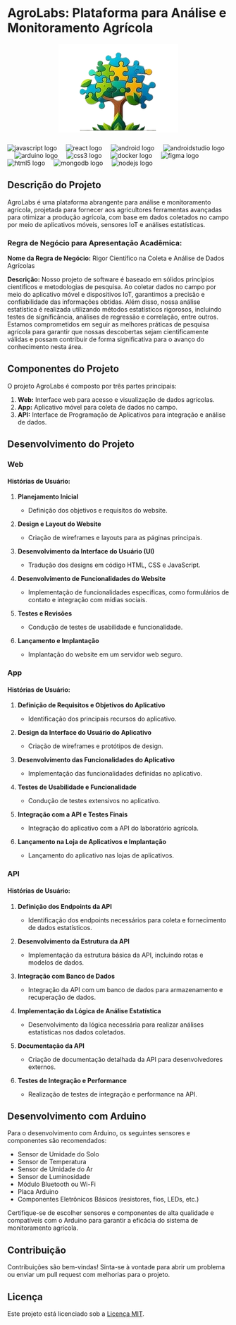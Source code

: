 # AgroLabs: Plataforma para Análise e Monitoramento Agrícola

<p align="center">
  <img src="frontend/public/img/agrolab.png" alt="AgroLabs Logo">
</p>

###
<div align="left">
  <img src="https://cdn.jsdelivr.net/gh/devicons/devicon/icons/javascript/javascript-original.svg" height="40" alt="javascript logo"  />
  <img width="12" />
  <img src="https://cdn.jsdelivr.net/gh/devicons/devicon/icons/react/react-original.svg" height="40" alt="react logo"  />
  <img width="12" />
  <img src="https://cdn.jsdelivr.net/gh/devicons/devicon/icons/android/android-original.svg" height="40" alt="android logo"  />
  <img width="12" />
  <img src="https://cdn.jsdelivr.net/gh/devicons/devicon/icons/androidstudio/androidstudio-original.svg" height="40" alt="androidstudio logo"  />
  <img width="12" />
  <img src="https://cdn.jsdelivr.net/gh/devicons/devicon/icons/arduino/arduino-original.svg" height="40" alt="arduino logo"  />
  <img width="12" />
  <img src="https://cdn.jsdelivr.net/gh/devicons/devicon/icons/css3/css3-original.svg" height="40" alt="css3 logo"  />
  <img width="12" />
  <img src="https://cdn.jsdelivr.net/gh/devicons/devicon/icons/docker/docker-original.svg" height="40" alt="docker logo"  />
  <img width="12" />
  <img src="https://cdn.jsdelivr.net/gh/devicons/devicon/icons/figma/figma-original.svg" height="40" alt="figma logo"  />
  <img width="12" />
  <img src="https://cdn.jsdelivr.net/gh/devicons/devicon/icons/html5/html5-original.svg" height="40" alt="html5 logo"  />
  <img width="12" />
  <img src="https://cdn.jsdelivr.net/gh/devicons/devicon/icons/mongodb/mongodb-original.svg" height="40" alt="mongodb logo"  />
  <img width="12" />
  <img src="https://cdn.jsdelivr.net/gh/devicons/devicon/icons/nodejs/nodejs-original.svg" height="40" alt="nodejs logo"  />
</div>


## Descrição do Projeto

AgroLabs é uma plataforma abrangente para análise e monitoramento agrícola, projetada para fornecer aos agricultores ferramentas avançadas para otimizar a produção agrícola, com base em dados coletados no campo por meio de aplicativos móveis, sensores IoT e análises estatísticas.

### Regra de Negócio para Apresentação Acadêmica:

**Nome da Regra de Negócio:** Rigor Científico na Coleta e Análise de Dados Agrícolas

**Descrição:** Nosso projeto de software é baseado em sólidos princípios científicos e metodologias de pesquisa. Ao coletar dados no campo por meio do aplicativo móvel e dispositivos IoT, garantimos a precisão e confiabilidade das informações obtidas. Além disso, nossa análise estatística é realizada utilizando métodos estatísticos rigorosos, incluindo testes de significância, análises de regressão e correlação, entre outros. Estamos comprometidos em seguir as melhores práticas de pesquisa agrícola para garantir que nossas descobertas sejam cientificamente válidas e possam contribuir de forma significativa para o avanço do conhecimento nesta área.

## Componentes do Projeto

O projeto AgroLabs é composto por três partes principais:

1. **Web:** Interface web para acesso e visualização de dados agrícolas.
2. **App:** Aplicativo móvel para coleta de dados no campo.
3. **API:** Interface de Programação de Aplicativos para integração e análise de dados.

## Desenvolvimento do Projeto

### Web

#### Histórias de Usuário:

1. **Planejamento Inicial**
   - Definição dos objetivos e requisitos do website.
   
2. **Design e Layout do Website**
   - Criação de wireframes e layouts para as páginas principais.
   
3. **Desenvolvimento da Interface do Usuário (UI)**
   - Tradução dos designs em código HTML, CSS e JavaScript.
   
4. **Desenvolvimento de Funcionalidades do Website**
   - Implementação de funcionalidades específicas, como formulários de contato e integração com mídias sociais.
   
5. **Testes e Revisões**
   - Condução de testes de usabilidade e funcionalidade.
   
6. **Lançamento e Implantação**
   - Implantação do website em um servidor web seguro.

### App

#### Histórias de Usuário:

1. **Definição de Requisitos e Objetivos do Aplicativo**
   - Identificação dos principais recursos do aplicativo.
   
2. **Design da Interface do Usuário do Aplicativo**
   - Criação de wireframes e protótipos de design.
   
3. **Desenvolvimento das Funcionalidades do Aplicativo**
   - Implementação das funcionalidades definidas no aplicativo.
   
4. **Testes de Usabilidade e Funcionalidade**
   - Condução de testes extensivos no aplicativo.
   
5. **Integração com a API e Testes Finais**
   - Integração do aplicativo com a API do laboratório agrícola.
   
6. **Lançamento na Loja de Aplicativos e Implantação**
   - Lançamento do aplicativo nas lojas de aplicativos.

### API

#### Histórias de Usuário:

1. **Definição dos Endpoints da API**
   - Identificação dos endpoints necessários para coleta e fornecimento de dados estatísticos.
   
2. **Desenvolvimento da Estrutura da API**
   - Implementação da estrutura básica da API, incluindo rotas e modelos de dados.
   
3. **Integração com Banco de Dados**
   - Integração da API com um banco de dados para armazenamento e recuperação de dados.
   
4. **Implementação da Lógica de Análise Estatística**
   - Desenvolvimento da lógica necessária para realizar análises estatísticas nos dados coletados.
   
5. **Documentação da API**
   - Criação de documentação detalhada da API para desenvolvedores externos.
   
6. **Testes de Integração e Performance**
   - Realização de testes de integração e performance na API.

## Desenvolvimento com Arduino

Para o desenvolvimento com Arduino, os seguintes sensores e componentes são recomendados:

- Sensor de Umidade do Solo
- Sensor de Temperatura
- Sensor de Umidade do Ar
- Sensor de Luminosidade
- Módulo Bluetooth ou Wi-Fi
- Placa Arduino
- Componentes Eletrônicos Básicos (resistores, fios, LEDs, etc.)

Certifique-se de escolher sensores e componentes de alta qualidade e compatíveis com o Arduino para garantir a eficácia do sistema de monitoramento agrícola.

## Contribuição

Contribuições são bem-vindas! Sinta-se à vontade para abrir um problema ou enviar um pull request com melhorias para o projeto.

## Licença

Este projeto está licenciado sob a [Licença MIT](link_para_licença).
